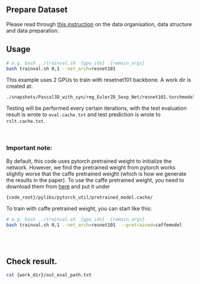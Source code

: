 ## Prepare Dataset

Please read through [this instruction](../dataset/Pascal3D/prepare_data/Readme.md) on the data organisation, data structure and data preparation.

## Usage

```bash
# e.g. bash ../trainval.sh  {gpu_ids}  {remain_args}
bash trainval.sh 0,1 --net_arch=resnet101
```

This example uses 2 GPUs to train with resetnet101 backbone. A work dir is created at:

```
./snapshots/Pascal3D_with_syn/reg_Euler2D_Sexp_Net/resnet101.torchmodel/
```

Testing will be performed every certain iterations, with the test evaluation result is wrote to ```eval.cache.txt``` and test prediction is wrote to ```rslt.cache.txt```.

<br>

### Important note: 
By default, this code uses pytorch pretrained weight to initialize the network. However, we find the pretrained weight from pytorch works slightly worse that the caffe pretrained weight (which is how we generate the results in the paper). To use the caffe pretrained weight, you need to download them from [here](https://drive.google.com/drive/folders/1b0tRAyKhCzbrOiew6e07pgaOfHcHrMTB)
and put it under

```
{code_root}/pylibs/pytorch_util/pretrained_model.cache/
```

To train with caffe pretrained weight, you can start like this:

```bash
# e.g. bash ../trainval.sh  {gpu_ids}  {remain_args}
bash trainval.sh 0,1 --net_arch=resnet101  --pretrained=caffemodel
```



<br><br>

## Check result.

```bash
cat {work_dir}/out_eval_path.txt
```



